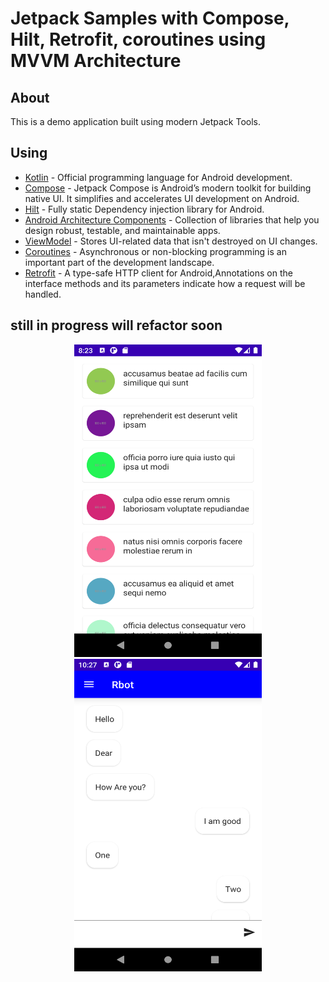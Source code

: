 # Jetpack Samples with Compose, Hilt, Retrofit, coroutines using MVVM Architecture

## About
This is a demo application built using modern Jetpack Tools.

## Using
- [Kotlin](https://kotlinlang.org/) - Official programming language for Android development.
- [Compose](https://developer.android.com/jetpack/compose) - Jetpack Compose is Android’s modern toolkit for building native UI. It simplifies and accelerates UI development on Android. 
- [Hilt](https://developer.android.com/training/dependency-injection/hilt-jetpack) - Fully static Dependency injection library for Android.
- [Android Architecture Components](https://developer.android.com/topic/libraries/architecture) - Collection of libraries that help you design robust, testable, and maintainable apps.
- [ViewModel](https://developer.android.com/topic/libraries/architecture/viewmodel) - Stores UI-related data that isn't destroyed on UI changes. 
- [Coroutines](https://kotlinlang.org/docs/reference/coroutines-overview.html) - Asynchronous or non-blocking programming is an important part of the development landscape.
- [Retrofit](https://square.github.io/retrofit/) - A type-safe HTTP client for Android,Annotations on the interface methods and its parameters indicate how a request will be handled.


## still in progress will refactor soon 

<div align="center">
	<img width="300" height="500" src="media/list.png" alt="screenshot">
	<img width="300" height="500" src="media/chatscreen.png" alt="screenshot">
</div>
